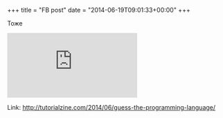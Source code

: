 +++
title = "FB post"
date = "2014-06-19T09:01:33+00:00"
+++

Тоже

![Photo](https://external.xx.fbcdn.net/safe_image.php?d=AQAYQlx5hGZBW2FA&w=130&h=130&url=http%3A%2F%2Fcdn.tutorialzine.com%2Fwp-content%2Fuploads%2F2014%2F06%2Fguess-the-programming-language-150x150.jpg&cfs=1&_nc_hash=AQBLeoZuktVCcCYy)


Link: http://tutorialzine.com/2014/06/guess-the-programming-language/
